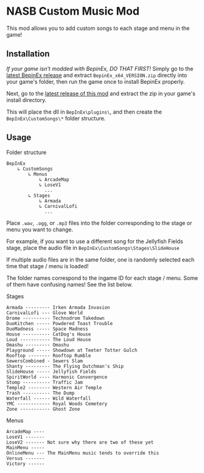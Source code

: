# NASB Custom Music Mod

This mod allows you to add custom songs to each stage and menu in the game!

## Installation

*If your game isn't modded with BepinEx, DO THAT FIRST!*
Simply go to the [latest BepinEx release](https://github.com/BepInEx/BepInEx/releases) and extract `BepinEx_x64_VERSION.zip` directly into your game's folder, then run the game once to install BepinEx properly.

Next, go to the [latest release of this mod](https://github.com/megalon/NickCustomMusicMod/releases/latest) and extract the zip in your game's install directory.

This will place the dll in `BepInEx\plugins\`, and then create the `BepInEx\CustomSongs\*` folder structure.

## Usage

Folder structure
```
BepInEx
    ↳ CustomSongs
        ↳ Menus
            ↳ ArcadeMap
            ↳ LoseV1
              ...
        ↳ Stages
            ↳ Armada
            ↳ CarnivalLofi
              ...
```

Place `.wav`, `.ogg`, or `.mp3` files into the folder corresponding to the stage or menu you want to change.

For example, if you want to use a different song for the Jellyfish Fields stage, place the audio file in `BepInEx\CustomSongs\Stages\SlideHouse`

If multiple audio files are in the same folder, one is randomly selected each time that stage / menu is loaded!

The folder names correspond to the ingame ID for each stage / menu. Some of them have confusing names! See the list below.

Stages
```
Armada --------- Irken Armada Invasion
CarnivalLofi --- Glove World
Drome ---------- Technodrom Takedown
DuoKitchen ----- Powdered Toast Trouble
DuoMadness ----- Space Madness
House ---------- CatDog's House
Loud ----------- The Loud House
Omashu --------- Omashu
Playground ----- Showdown at Teeter Totter Gulch
Rooftop -------- Rooftop Rumble
SewersCombined - Sewers Slam
Shanty --------- The Flying Dutchman's Ship
SlideHouse ----- Jellyfish Fields
SpiritWorld ---- Harmonic Convergence
Stomp ---------- Traffic Jam
Temple2 -------- Western Air Temple
Trash ---------- The Dump
Waterfall ------ Wild Waterfall
YMC ------------ Royal Woods Cemetery
Zone ----------- Ghost Zone
```

Menus
```
ArcadeMap ----
LoseV1 ------- 
LoseV2 ------- Not sure why there are two of these yet
MainMenu -----
OnlineMenu --- The MainMenu music tends to override this
Versus -------
Victory ------
```

